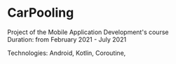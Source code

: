 # CarPooling
Project of the Mobile Application Development's course <br/>
Duration: from February 2021 - July 2021

Technologies: Android, Kotlin, Coroutine,



